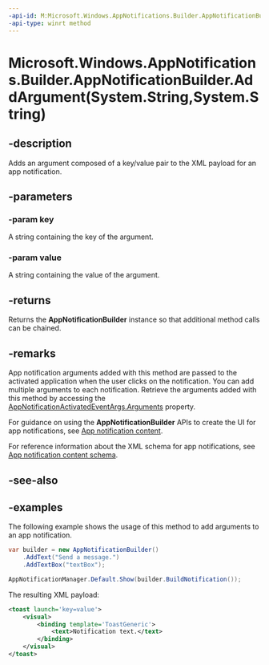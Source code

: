 ```yaml
---
-api-id: M:Microsoft.Windows.AppNotifications.Builder.AppNotificationBuilder.AddArgument(System.String,System.String)
-api-type: winrt method
---
```


# Microsoft.Windows.AppNotifications.Builder.AppNotificationBuilder.AddArgument(System.String,System.String)

<!--
public Microsoft.Windows.AppNotifications.Builder.AppNotificationBuilder AddArgument (string key, string value);
-->


## -description

Adds an argument composed of a key/value pair to the XML payload for an app notification. 

## -parameters

### -param key

A string containing the key of the argument.

### -param value

A string containing the value of the argument.

## -returns

Returns the **AppNotificationBuilder** instance so that additional method calls can be chained.

## -remarks

App notification arguments added with this method are passed to the activated application when the user clicks on the notification. You can add multiple arguments to each notification. Retrieve the arguments added with this method by accessing the [AppNotificationActivatedEventArgs.Arguments](xref:Microsoft.Windows.AppNotifications.AppNotificationActivatedEventArgs.Arguments) property.

For guidance on using the **AppNotificationBuilder** APIs to create the UI for app notifications, see [App notification content](/windows/apps/design/shell/tiles-and-notifications/adaptive-interactive-toasts).

For reference information about the XML schema for app notifications, see [App notification content schema](/windows/apps/design/shell/tiles-and-notifications/toast-schema).

## -see-also

## -examples

The following example shows the usage of this method to add arguments to an app notification.

```csharp
var builder = new AppNotificationBuilder()
    .AddText("Send a message.")
    .AddTextBox("textBox");

AppNotificationManager.Default.Show(builder.BuildNotification());
```

The resulting XML payload:

```xml
<toast launch='key=value'>
    <visual>
        <binding template='ToastGeneric'>
            <text>Notification text.</text>
        </binding>
    </visual>
</toast>
```




